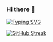 ### Hi there 👋

[![Typing SVG](https://readme-typing-svg.demolab.com?font=Fira+Code&pause=1000&color=A41313&background=FFFFFF00&vCenter=true&width=435&lines=web+developer;Always+learning+new+things.;5%2B+years+of+coding+Experience)](https://git.io/typing-svg)

[![GitHub Streak](https://streak-stats.demolab.com?user=kuldeepperumalla&theme=dark&ring=FFD308)](https://git.io/streak-stats)

<!--
**kuldeepperumalla/kuldeepperumalla** is a ✨ _special_ ✨ repository because its `README.md` (this file) appears on your GitHub profile.

Here are some ideas to get you started:

- 🔭 I’m currently working on React JS
- 🌱 I’m currently learning Javascript
- 👯 I’m looking to collaborate on ...
- 🤔 I’m looking for help with ...
- 💬 Ask me about ...
- 📫 How to reach me: ...
- 😄 Pronouns: ...
- ⚡ Fun fact: ...
-->
